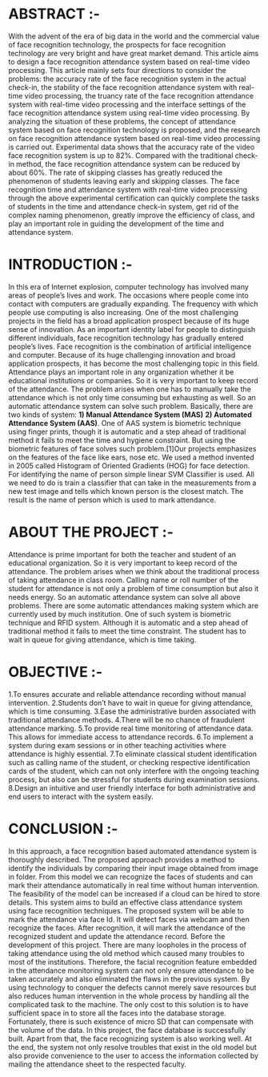 # ABSTRACT :- 
With the advent of the era of big data in the world and the commercial value of face recognition technology, the prospects for face recognition technology are very bright and have great market demand. This article aims to design a face recognition attendance system based on real-time video processing.  This article mainly sets four directions to consider the problems: the accuracy rate of the face recognition system in the actual check-in, the stability of the face recognition attendance system with real-time video processing, the truancy rate of the face recognition attendance system with real-time video processing and the interface settings of the face recognition attendance system using real-time video processing. By analyzing the situation of these problems, the concept  of attendance system based  on face recognition technology  is proposed, and the research on face recognition attendance system based on real-time video processing is carried out. Experimental data shows that the accuracy rate of the video face recognition system is up to 82%. Compared with the traditional check-in method, the face recognition attendance system can be reduced by about 60%. The rate of skipping classes has greatly reduced the phenomenon of students leaving early and skipping classes. The face recognition time and attendance system with real-time video processing through the above experimental certification can quickly complete the tasks of students in the time and attendance check-in system, get rid of the complex naming phenomenon, greatly improve the efficiency of class, and play an important role in guiding the development of the time and attendance system.

# INTRODUCTION :- 
In this era of Internet explosion, computer technology has involved many areas of people’s lives and work. The occasions where people come into contact with computers are gradually expanding. The frequency with which people use computing is also increasing. One of the most challenging projects in the field has a broad application prospect because of its huge sense of innovation. As an important identity label for people to distinguish different individuals, face recognition technology has gradually entered people’s lives. Face recognition is the combination of artificial intelligence and computer. Because of its huge challenging innovation and broad application prospects, it has become the most challenging topic in this field.
Attendance plays an important role in any organization whether it be educational institutions or companies. So it is very important to keep record of the attendance. The problem arises when one has to manually take the attendance which is not only time consuming but exhausting as well. So an automatic attendance system can solve such problem. Basically, there are two kinds of system: **1) Manual Attendance System (MAS)** **2) Automated Attendance System (AAS)**. One of AAS system is biometric technique using finger prints, though it is automatic and a step ahead of traditional method it fails to meet the time and hygiene constraint. But using the biometric features of face solves such problem.[1]Our projects emphasizes on the features of the face like ears, nose etc. We used a method invented in 2005 called Histogram of Oriented Gradients (HOG) for face detection. For identifying the name of person simple linear SVM Classifier is used. All we need to do is train a classifier that can take in the measurements from a new test image and tells which known person is the closest match. The result is the name of person which is used to mark attendance.

# ABOUT THE PROJECT :- 
Attendance is prime important for both the teacher and student of an educational organization. So it is very important to keep record of the attendance. The problem arises when we think about the traditional process of taking attendance in class room.
Calling name or roll number of the student for attendance is not only a problem of time consumption but also it needs energy. So an automatic attendance system can solve all above problems. There are some automatic attendances making system which are currently used by much institution. One of such system is biometric technique and RFID system. Although it is automatic and a step ahead of traditional method it fails to meet the time constraint. The student has to wait in queue for giving attendance, which is time taking.

# OBJECTIVE :- 
1.To ensures accurate and reliable attendance recording without manual intervention.
2.Students don’t have to wait in queue for giving attendance, which is time consuming.
3.Ease the administrative burden associated with traditional attendance methods.
4.There will be no chance of fraudulent attendance marking.
5.To provide real time monitoring of attendance data. This allows for immediate access to attendance records.
6.To implement a system during exam sessions or in other teaching activities where attendance is highly essential.
7.To eliminate classical student identification such as calling name of the student, or checking respective identification cards of the student, which can not only interfere with the ongoing teaching process, but also can be stressful for students during examination sessions.
8.Design an intuitive and user friendly interface for both administrative and end users to interact with the system easily.

# CONCLUSION :- 
In this approach, a face recognition based automated attendance system is thoroughly described. The proposed approach provides a method to identify the individuals by comparing their input image obtained from image in folder. From this model we can recognize the faces of students and can mark their attendance automatically in real time without human intervention. The feasibility of the model can be increased if a cloud can be hired to store details.
This system aims to build an effective class attendance system using face recognition techniques. The proposed system will be able to mark the attendance via face Id. It will detect faces via webcam and then recognize the faces. After recognition, it will mark the attendance of the recognized student and update the attendance record.
Before the development of this project. There are many loopholes in the process of taking attendance using the old method which caused many troubles to most of the institutions. Therefore, the facial recognition feature embedded in the attendance monitoring system can not only ensure attendance to be taken accurately and also eliminated the flaws in the previous system. By using technology to conquer the defects cannot merely save resources but also reduces human intervention in the whole process by handling all the complicated task to the machine. The only cost to this solution is to have sufficient space in to store all the faces into the database storage. Fortunately, there is such existence of micro SD that can compensate with the volume of the data. In this project, the face database is successfully built. Apart from that, the face recognizing system is also working well. At the end, the system not only resolve troubles that exist in the old model but also provide convenience to the user to access the information collected by mailing the attendance sheet to the respected faculty.
